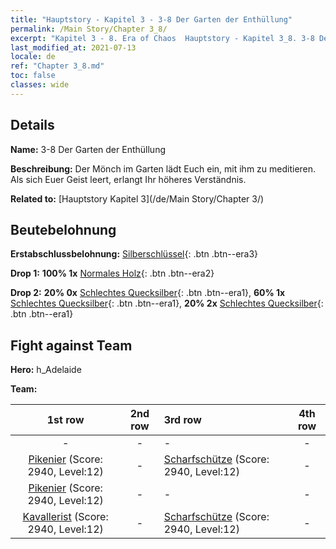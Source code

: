 ```yaml
---
title: "Hauptstory - Kapitel 3 - 3-8 Der Garten der Enthüllung"
permalink: /Main Story/Chapter 3_8/
excerpt: "Kapitel 3 - 8. Era of Chaos  Hauptstory - Kapitel 3_8. 3-8 Der Garten der Enthüllung"
last_modified_at: 2021-07-13
locale: de
ref: "Chapter 3_8.md"
toc: false
classes: wide
---
```


## Details

 **Name:** 3-8 Der Garten der Enthüllung

 **Beschreibung:** Der Mönch im Garten lädt Euch ein, mit ihm zu meditieren. Als sich Euer Geist leert, erlangt Ihr höheres Verständnis.

 **Related to:** [Hauptstory Kapitel 3](/de/Main Story/Chapter 3/)

## Beutebelohnung

 **Erstabschlussbelohnung:** [Silberschlüssel](/ItemsDE/con_693/){: .btn .btn--era3}

 **Drop 1:** **100% 1x** [Normales Holz](/ItemsDE/mat_7/){: .btn .btn--era2}

 **Drop 2:** **20% 0x** [Schlechtes Quecksilber](/ItemsDE/mat_2/){: .btn .btn--era1}, **60% 1x** [Schlechtes Quecksilber](/ItemsDE/mat_2/){: .btn .btn--era1}, **20% 2x** [Schlechtes Quecksilber](/ItemsDE/mat_2/){: .btn .btn--era1}


## Fight against Team
 **Hero:** h_Adelaide

 **Team:**


  | 1st row | 2nd row | 3rd row | 4th row |
  |:----:|:----:|:----|:----:|
  | - | - | - | - |
  | [Pikenier](/de/units/Pikeman/) (Score: 2940, Level:12)  | - | [Scharfschütze](/de/units/Marksman/) (Score: 2940, Level:12)  | - |
  | [Pikenier](/de/units/Pikeman/) (Score: 2940, Level:12)  | - | - | - |
  | [Kavallerist](/de/units/Cavalier/) (Score: 2940, Level:12)  | - | [Scharfschütze](/de/units/Marksman/) (Score: 2940, Level:12)  | - |


